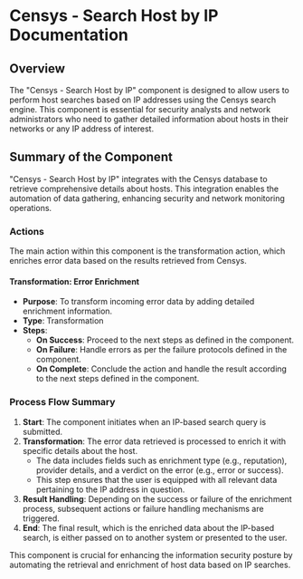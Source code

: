 # Censys - Search Host by IP Documentation

## Overview

The "Censys - Search Host by IP" component is designed to allow users to perform host searches based on IP addresses using the Censys search engine. This component is essential for security analysts and network administrators who need to gather detailed information about hosts in their networks or any IP address of interest.

## Summary of the Component

"Censys - Search Host by IP" integrates with the Censys database to retrieve comprehensive details about hosts. This integration enables the automation of data gathering, enhancing security and network monitoring operations.

### Actions

The main action within this component is the transformation action, which enriches error data based on the results retrieved from Censys. 

#### Transformation: Error Enrichment
- **Purpose**: To transform incoming error data by adding detailed enrichment information.
- **Type**: Transformation
- **Steps**:
  - **On Success**: Proceed to the next steps as defined in the component.
  - **On Failure**: Handle errors as per the failure protocols defined in the component.
  - **On Complete**: Conclude the action and handle the result according to the next steps defined in the component.

### Process Flow Summary

1. **Start**: The component initiates when an IP-based search query is submitted.
2. **Transformation**: The error data retrieved is processed to enrich it with specific details about the host.
   - The data includes fields such as enrichment type (e.g., reputation), provider details, and a verdict on the error (e.g., error or success).
   - This step ensures that the user is equipped with all relevant data pertaining to the IP address in question.
3. **Result Handling**: Depending on the success or failure of the enrichment process, subsequent actions or failure handling mechanisms are triggered.
4. **End**: The final result, which is the enriched data about the IP-based search, is either passed on to another system or presented to the user.

This component is crucial for enhancing the information security posture by automating the retrieval and enrichment of host data based on IP searches.


